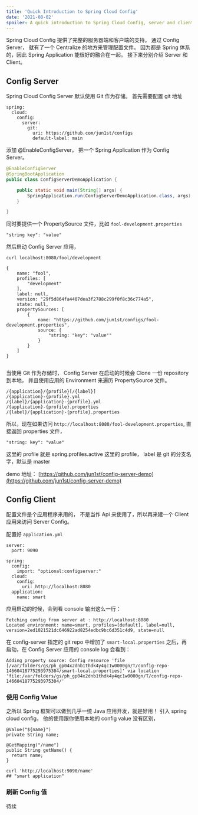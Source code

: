 ```yaml
---
title: 'Quick Introduction to Spring Cloud Config'
date: '2021-08-02'
spoiler: A quick introduction to Spring Cloud Config, server and client. And how to trigger refresh from change
---
```


Spring Cloud Config 提供了完整的服务器端和客户端的支持。 通过 Config Server， 就有了一个 Centralize 的地方来管理配置文件。 因为都是 Spring 体系的，因此 Spring Application 能很好的融合在一起。 接下来分别介绍 Server 和 Client。

## Config Server

Spring Cloud Config Server 默认使用 Git 作为存储。  首先需要配置 git 地址

```
spring:
  cloud:
    config:
      server:
        git:
          uri: https://github.com/jun1st/configs
          default-label: main
```

添加 @EnableConfigServer， 把一个 Spring Application 作为 Config Server。

```java
@EnableConfigServer
@SpringBootApplication
public class ConfigServerDemoApplication {

	public static void main(String[] args) {
		SpringApplication.run(ConfigServerDemoApplication.class, args);
	}

}
```

同时要提供一个 PropertySource 文件，比如 `fool-development.properties`

```
"string key": "value"
```

然后启动 Config Server 应用，

```
curl localhost:8080/fool/development

{
    name: "fool",
    profiles: [
        "development"
    ],
    label: null,
    version: "29f5d864fa4407dea3f2788c299f0f8c36c774a5",
    state: null,
    propertySources: [
        {
            name: "https://github.com/jun1st/configs/fool-development.properties",
            source: {
                "string: "key": "value""
            }
        }
    ]
}


```

当使用 Git 作为存储时， Config Server 在启动的时候会 Clone 一份 repository 到本地， 并且使用应用的 Environment 来遍历 PropertySource 文件。

```
/{application}/{profile}[/{label}]
/{application}-{profile}.yml
/{label}/{application}-{profile}.yml
/{application}-{profile}.properties
/{label}/{application}-{profile}.properties
```

所以，现在如果访问 `http://localhost:8080/fool-development.properties`, 直接返回 properties 文件，

```
"string: key": "value"
```

这里的 profile 就是 spring.profiles.active 这里的 profile， label 是 git 的分支名字，默认是 master


demo 地址： [https://github.com/jun1st/config-server-demo](https://github.com/jun1st/config-server-demo)

## Config Client

配置文件是个应用程序来用的， 不是当作 Api 来使用了，所以再来建一个 Client 应用来访问 Server Config。

配置好 `application.yml`

```
server:
  port: 9090

spring:
  config:
    import: "optional:configserver:"
  cloud:
    config:
      uri: http://localhost:8080
  application:
    name: smart
```

应用启动的时候，会到看 console 输出这么一行：

```
Fetching config from server at : http://localhost:8080
Located environment: name=smart, profiles=[default], label=null, version=2ed1021521dc646922ad8254edbc9bc6d351c4d9, state=null
```


在 config-server 指定的 git repo 中增加了 `smart-local.properties` 之后，再启动，在 Config Server 应用的 console log 会看到：

```
Adding property source: Config resource 'file [/var/folders/gs/ph_gp04x2dnb1thdk4y4qc1w0000gn/T/config-repo-14660418775293975304/smart-local.properties]' via location 'file:/var/folders/gs/ph_gp04x2dnb1thdk4y4qc1w0000gn/T/config-repo-14660418775293975304/'
```

### 使用 Config Value

之所以 Spring 框架可以做到几乎一统 Java 应用开发，就是好用！ 引入 spring cloud config， 他的使用跟你使用本地的 config value 没有区别，

```
@Value("${name}")
private String name;

@GetMapping("/name")
public String getName() {
  return name;
}

curl 'http://localhost:9090/name'
## "smart application"
```

### 刷新 Config 值

待续



